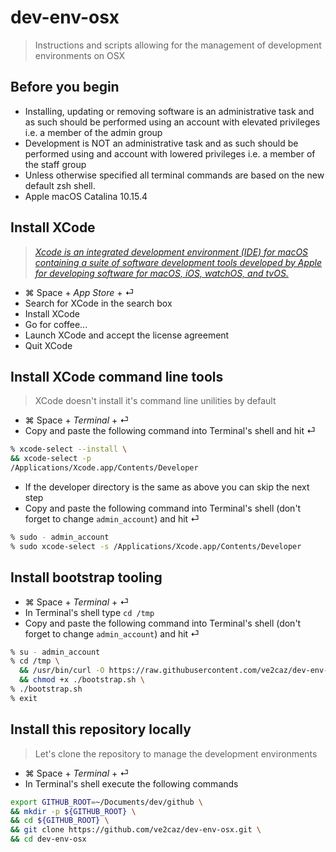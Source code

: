 # dev-env-osx

> Instructions and scripts allowing for the management of development environments on OSX

## Before you begin

- Installing, updating or removing software is an administrative task and as such should be performed using an account with elevated privileges i.e. a member of the admin group
- Development is NOT an administrative task and as such should be performed using and account with lowered privileges i.e. a member of the staff group
- Unless otherwise specified all terminal commands are based on the new default zsh shell.
- Apple macOS Catalina 10.15.4

## Install XCode

> *[Xcode is an integrated development environment (IDE) for macOS containing a suite of software development tools developed by Apple for developing software for macOS, iOS, watchOS, and tvOS.](https://en.wikipedia.org/wiki/Xcode)*

- ⌘ Space + *App Store* + ⏎
- Search for XCode in the search box
- Install XCode
- Go for coffee...
- Launch XCode and accept the license agreement
- Quit XCode

## Install XCode command line tools

> XCode doesn't install it's command line unilities by default

- ⌘ Space + *Terminal* + ⏎
- Copy and paste the following command into Terminal's shell and hit ⏎

```zsh
% xcode-select --install \
&& xcode-select -p
/Applications/Xcode.app/Contents/Developer
```

- If the developer directory is the same as above you can skip the next step
- Copy and paste the following command into Terminal's shell (don't forget to change `admin_account`) and hit ⏎

```zsh
% sudo - admin_account
% sudo xcode-select -s /Applications/Xcode.app/Contents/Developer
```

## Install bootstrap tooling

- ⌘ Space + *Terminal* + ⏎
- In Terminal's shell type ```cd /tmp```
- Copy and paste the following command into Terminal's shell (don't forget to change `admin_account`) and hit ⏎

```zsh
% su - admin_account
% cd /tmp \
  && /usr/bin/curl -O https://raw.githubusercontent.com/ve2caz/dev-env-osx/master/scripts/bootstrap.sh \
  && chmod +x ./bootstrap.sh \
% ./bootstrap.sh
% exit
```

## Install this repository locally

> Let's clone the repository to manage the development environments

- ⌘ Space + *Terminal* + ⏎
- In Terminal's shell execute the following commands

```bash
export GITHUB_ROOT=~/Documents/dev/github \
&& mkdir -p ${GITHUB_ROOT} \
&& cd ${GITHUB_ROOT} \
&& git clone https://github.com/ve2caz/dev-env-osx.git \
&& cd dev-env-osx
```
